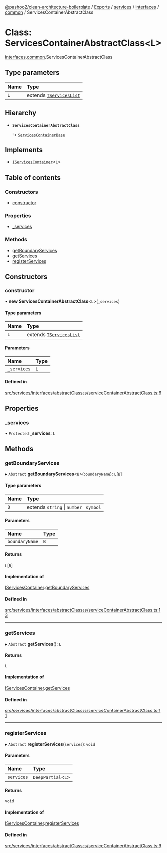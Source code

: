 [@pashoo2/clean-architecture-boilerplate](../README.md) / [Exports](../modules.md) / [services](../modules/services.md) / [interfaces](../modules/services.interfaces.md) / [common](../modules/services.interfaces.common.md) / ServicesContainerAbstractClass

# Class: ServicesContainerAbstractClass<L\>

[interfaces](../modules/services.interfaces.md).[common](../modules/services.interfaces.common.md).ServicesContainerAbstractClass

## Type parameters

| Name | Type |
| :------ | :------ |
| `L` | extends [`TServicesList`](../modules/services.interfaces.common.md#tserviceslist) |

## Hierarchy

- **`ServicesContainerAbstractClass`**

  ↳ [`ServicesContainerBase`](services.classes.servicescontainerbase.md)

## Implements

- [`IServicesContainer`](../interfaces/services.interfaces.common.iservicescontainer.md)<`L`\>

## Table of contents

### Constructors

- [constructor](services.interfaces.common.servicescontainerabstractclass.md#constructor)

### Properties

- [\_services](services.interfaces.common.servicescontainerabstractclass.md#_services)

### Methods

- [getBoundaryServices](services.interfaces.common.servicescontainerabstractclass.md#getboundaryservices)
- [getServices](services.interfaces.common.servicescontainerabstractclass.md#getservices)
- [registerServices](services.interfaces.common.servicescontainerabstractclass.md#registerservices)

## Constructors

### constructor

• **new ServicesContainerAbstractClass**<`L`\>(`_services`)

#### Type parameters

| Name | Type |
| :------ | :------ |
| `L` | extends [`TServicesList`](../modules/services.interfaces.common.md#tserviceslist) |

#### Parameters

| Name | Type |
| :------ | :------ |
| `_services` | `L` |

#### Defined in

[src/services/interfaces/abstractClasses/serviceContainerAbstractClass.ts:6](https://github.com/pashoo2/clean-architecture-boilerplate/blob/88f8e3d/src/services/interfaces/abstractClasses/serviceContainerAbstractClass.ts#L6)

## Properties

### \_services

• `Protected` **\_services**: `L`

## Methods

### getBoundaryServices

▸ `Abstract` **getBoundaryServices**<`B`\>(`boundaryName`): `L`[`B`]

#### Type parameters

| Name | Type |
| :------ | :------ |
| `B` | extends `string` \| `number` \| `symbol` |

#### Parameters

| Name | Type |
| :------ | :------ |
| `boundaryName` | `B` |

#### Returns

`L`[`B`]

#### Implementation of

[IServicesContainer](../interfaces/services.interfaces.common.iservicescontainer.md).[getBoundaryServices](../interfaces/services.interfaces.common.iservicescontainer.md#getboundaryservices)

#### Defined in

[src/services/interfaces/abstractClasses/serviceContainerAbstractClass.ts:13](https://github.com/pashoo2/clean-architecture-boilerplate/blob/88f8e3d/src/services/interfaces/abstractClasses/serviceContainerAbstractClass.ts#L13)

___

### getServices

▸ `Abstract` **getServices**(): `L`

#### Returns

`L`

#### Implementation of

[IServicesContainer](../interfaces/services.interfaces.common.iservicescontainer.md).[getServices](../interfaces/services.interfaces.common.iservicescontainer.md#getservices)

#### Defined in

[src/services/interfaces/abstractClasses/serviceContainerAbstractClass.ts:11](https://github.com/pashoo2/clean-architecture-boilerplate/blob/88f8e3d/src/services/interfaces/abstractClasses/serviceContainerAbstractClass.ts#L11)

___

### registerServices

▸ `Abstract` **registerServices**(`services`): `void`

#### Parameters

| Name | Type |
| :------ | :------ |
| `services` | `DeepPartial`<`L`\> |

#### Returns

`void`

#### Implementation of

[IServicesContainer](../interfaces/services.interfaces.common.iservicescontainer.md).[registerServices](../interfaces/services.interfaces.common.iservicescontainer.md#registerservices)

#### Defined in

[src/services/interfaces/abstractClasses/serviceContainerAbstractClass.ts:9](https://github.com/pashoo2/clean-architecture-boilerplate/blob/88f8e3d/src/services/interfaces/abstractClasses/serviceContainerAbstractClass.ts#L9)
